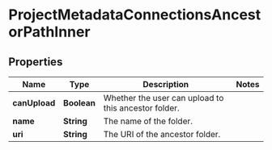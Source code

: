

# ProjectMetadataConnectionsAncestorPathInner


## Properties

| Name | Type | Description | Notes |
|------------ | ------------- | ------------- | -------------|
|**canUpload** | **Boolean** | Whether the user can upload to this ancestor folder. |  |
|**name** | **String** | The name of the folder. |  |
|**uri** | **String** | The URI of the ancestor folder. |  |



